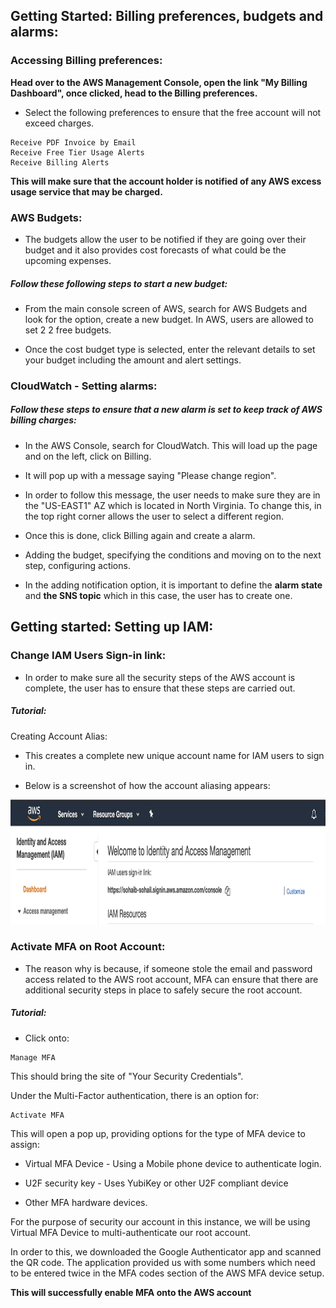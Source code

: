## Getting Started: Billing preferences, budgets and alarms:

### Accessing Billing preferences:

**Head over to the AWS Management Console, open the link "My Billing Dashboard", once clicked, head to the Billing preferences.**

- Select the following preferences to ensure that the free account will not exceed charges. 

```
Receive PDF Invoice by Email
Receive Free Tier Usage Alerts
Receive Billing Alerts
```

**This will make sure that the account holder is notified of any AWS excess usage service that may be charged.**
 
 
### AWS Budgets:

- The budgets allow the user to be notified if they are going over their budget and it also provides cost forecasts of what could be the upcoming expenses. 

##### **Follow these following steps to start a new budget:**

- From the main console screen of AWS, search for AWS Budgets and look for the option, create a new budget. In AWS, users are allowed to set 2 2 free budgets. 

- Once the cost budget type is selected, enter the relevant details to set your budget including the amount and alert settings. 

### CloudWatch - Setting alarms:

##### **Follow these steps to ensure that a new alarm is set to keep track of AWS billing charges:**

- In the AWS Console, search for CloudWatch. This will load up the page and on the left, click on Billing. 

- It will pop up with a message saying "Please change region".

- In order to follow this message, the user needs to make sure they are in the "US-EAST1" AZ which is located in North Virginia. To change this, in the top right corner allows the user to select a different region. 

- Once this is done, click Billing again and create a alarm. 

- Adding the budget, specifying the conditions and moving on to the next step, configuring actions.

- In the adding notification option, it is important to define the **alarm state** and **the SNS topic** which in this case, the user has to create one. 

## Getting started: Setting up IAM: 

### **Change IAM Users Sign-in link:**

- In order to make sure all the security steps of the AWS account is complete, the user has to ensure that these steps are carried out. 

##### **Tutorial:**

Creating Account Alias:

- This creates a complete new unique account name for IAM users to sign in.

- Below is a screenshot of how the account aliasing appears:

<img src="https://github.com/sohaibsohail98/AWS_Cloud_Practitioner/blob/master/Image/AWSIAMHome.png" height="200" width="550"/> 

### **Activate MFA on Root Account:**

- The reason why is because, if someone stole the email and password access related to the AWS root account, MFA can ensure that there are additional security steps in place to safely secure the root account. 

##### **Tutorial:**

- Click onto:

```
Manage MFA
```

This should bring the site of "Your Security Credentials".

Under the Multi-Factor authentication, there is an option for:

```
Activate MFA
```

This will open a pop up, providing options for the type of MFA device to assign:

- Virtual MFA Device - Using a Mobile phone device to authenticate login. 

- U2F security key - Uses YubiKey or other U2F compliant device

- Other MFA hardware devices.

For the purpose of security our account in this instance, we will be using Virtual MFA Device to multi-authenticate our root account.

In order to this, we downloaded the Google Authenticator app and scanned the QR code. The application provided us with some numbers which need to be entered twice in the MFA codes section of the AWS MFA device setup.
 
**This will successfully enable MFA onto the AWS account**
